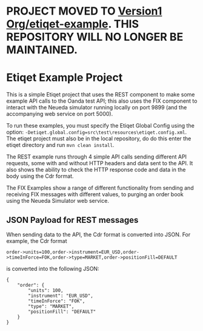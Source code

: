 # PROJECT MOVED TO [Version1 Org/etiqet-example](https://github.com/Version1/etiqet-example). THIS REPOSITORY WILL NO LONGER BE MAINTAINED.

# Etiqet Example Project

This is a simple Etiqet project that uses the REST component to make some example API calls to the Oanda test API; this also uses the FIX component to interact with the Neueda simulator running locally on port 9899 (and the accompanying web service on port 5000).

To run these examples, you must specify the Etiqet Global Config using the option: `-Detiqet.global.config=src\test\resources\etiqet.config.xml`. The etiqet project must also be in the local repository, do do this enter the etiqet directory and run `mvn clean install`.

The REST example runs through 4 simple API calls sending different API requests, some with and without HTTP headers and data sent to the API. It also shows the ability to check the HTTP response code and data in the body using the Cdr format.

The FIX Examples show a range of different functionality from sending and receiving FIX messages with different values, to purging an order book using the Neueda Simulator web service.

## JSON Payload for REST messages

When sending data to the API, the Cdr format is converted into JSON. For example, the Cdr format

`order->units=100,order->instrument=EUR_USD,order->timeInForce=FOK,order->type=MARKET,order->positionFill=DEFAULT`

is converted into the following JSON:

```
{
    "order": {
        "units": 100,
        "instrument": "EUR_USD",
        "timeInForce": "FOK",
        "type": "MARKET",
        "positionFill": "DEFAULT" 
    }
}
```
